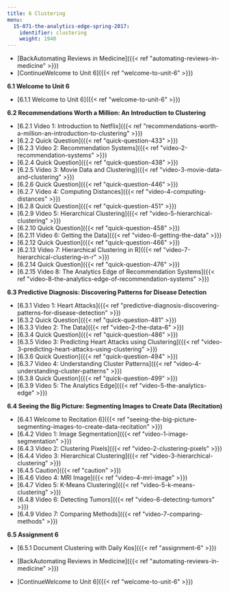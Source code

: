 ```yaml
---
title: 6 Clustering
menu:
  15-071-the-analytics-edge-spring-2017:
    identifier: clustering
    weight: 1940
---
```

*   [BackAutomating Reviews in Medicine]({{< ref "automating-reviews-in-medicine" >}})
*   [ContinueWelcome to Unit 6]({{< ref "welcome-to-unit-6" >}})

**6.1 Welcome to Unit 6**

*   [6.1.1 Welcome to Unit 6]({{< ref "welcome-to-unit-6" >}})

**6.2 Recommendations Worth a Million: An Introduction to Clustering**

*   [6.2.1 Video 1: Introduction to Netflix]({{< ref "recommendations-worth-a-million-an-introduction-to-clustering" >}})
*   [6.2.2 Quick Question]({{< ref "quick-question-433" >}})
*   [6.2.3 Video 2: Recommendation Systems]({{< ref "video-2-recommendation-systems" >}})
*   [6.2.4 Quick Question]({{< ref "quick-question-438" >}})
*   [6.2.5 Video 3: Movie Data and Clustering]({{< ref "video-3-movie-data-and-clustering" >}})
*   [6.2.6 Quick Question]({{< ref "quick-question-446" >}})
*   [6.2.7 Video 4: Computing Distances]({{< ref "video-4-computing-distances" >}})
*   [6.2.8 Quick Question]({{< ref "quick-question-451" >}})
*   [6.2.9 Video 5: Hierarchical Clustering]({{< ref "video-5-hierarchical-clustering" >}})
*   [6.2.10 Quick Question]({{< ref "quick-question-458" >}})
*   [6.2.11 Video 6: Getting the Data]({{< ref "video-6-getting-the-data" >}})
*   [6.2.12 Quick Question]({{< ref "quick-question-466" >}})
*   [6.2.13 Video 7: Hierarchical Clustering in R]({{< ref "video-7-hierarchical-clustering-in-r" >}})
*   [6.2.14 Quick Question]({{< ref "quick-question-476" >}})
*   [6.2.15 Video 8: The Analytics Edge of Recommendation Systems]({{< ref "video-8-the-analytics-edge-of-recommendation-systems" >}})

**6.3 Predictive Diagnosis: Discovering Patterns for Disease Detection**

*   [6.3.1 Video 1: Heart Attacks]({{< ref "predictive-diagnosis-discovering-patterns-for-disease-detection" >}})
*   [6.3.2 Quick Question]({{< ref "quick-question-481" >}})
*   [6.3.3 Video 2: The Data]({{< ref "video-2-the-data-6" >}})
*   [6.3.4 Quick Question]({{< ref "quick-question-486" >}})
*   [6.3.5 Video 3: Predicting Heart Attacks using Clustering]({{< ref "video-3-predicting-heart-attacks-using-clustering" >}})
*   [6.3.6 Quick Question]({{< ref "quick-question-494" >}})
*   [6.3.7 Video 4: Understanding Cluster Patterns]({{< ref "video-4-understanding-cluster-patterns" >}})
*   [6.3.8 Quick Question]({{< ref "quick-question-499" >}})
*   [6.3.9 Video 5: The Analytics Edge]({{< ref "video-5-the-analytics-edge" >}})

**6.4 Seeing the Big Picture: Segmenting Images to Create Data (Recitation)**

*   [6.4.1 Welcome to Recitation 6]({{< ref "seeing-the-big-picture-segmenting-images-to-create-data-recitation" >}})
*   [6.4.2 Video 1: Image Segmentation]({{< ref "video-1-image-segmentation" >}})
*   [6.4.3 Video 2: Clustering Pixels]({{< ref "video-2-clustering-pixels" >}})
*   [6.4.4 Video 3: Hierarchical Clustering]({{< ref "video-3-hierarchical-clustering" >}})
*   [6.4.5 Caution]({{< ref "caution" >}})
*   [6.4.6 Video 4: MRI Image]({{< ref "video-4-mri-image" >}})
*   [6.4.7 Video 5: K-Means Clustering]({{< ref "video-5-k-means-clustering" >}})
*   [6.4.8 Video 6: Detecting Tumors]({{< ref "video-6-detecting-tumors" >}})
*   [6.4.9 Video 7: Comparing Methods]({{< ref "video-7-comparing-methods" >}})

**6.5 Assignment 6**

*   [6.5.1 Document Clustering with Daily Kos]({{< ref "assignment-6" >}})

*   [BackAutomating Reviews in Medicine]({{< ref "automating-reviews-in-medicine" >}})
*   [ContinueWelcome to Unit 6]({{< ref "welcome-to-unit-6" >}})